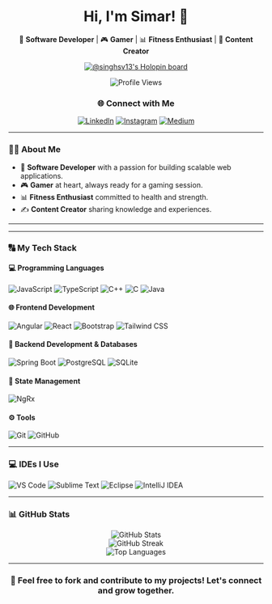 <div align="center">

# Hi, I'm Simar! 👋

🚀 **Software Developer** | 🎮 **Gamer** | 📊 **Fitness Enthusiast** | 🎥 **Content Creator**  

[![@singhsv13's Holopin board](https://holopin.io/api/user/board?user=singhsv13)](https://holopin.io/@singhsv13)

![Profile Views](https://komarev.com/ghpvc/?username=singhsv13&&style=for-the-badge&color=orange)

<div align="center">

### 🌐 Connect with Me 

[![LinkedIn](https://img.shields.io/badge/-LinkedIn-0A66C2?style=for-the-badge&logo=linkedin&logoColor=white)](https://www.linkedin.com/in/simarpritvirdi/) 
[![Instagram](https://img.shields.io/badge/-Instagram-E4405F?style=for-the-badge&logo=instagram&logoColor=white)](https://instagram.com/simarizzed/) 
[![Medium](https://img.shields.io/badge/-Medium-12100E?style=for-the-badge&logo=medium&logoColor=white)](https://virdee.medium.com)  

</div>

</div>

---

### 👨‍💻 About Me  

- 🌟 **Software Developer** with a passion for building scalable web applications.  
- 🎮 **Gamer** at heart, always ready for a gaming session.  
- 📊 **Fitness Enthusiast** committed to health and strength.  
- ✍️ **Content Creator** sharing knowledge and experiences.  

---



---

### 🔠 My Tech Stack  

#### 💻 Programming Languages  
<div>
  <img src="https://img.shields.io/badge/JavaScript-F7DF1E?style=for-the-badge&logo=javascript&logoColor=black" alt="JavaScript" />
  <img src="https://img.shields.io/badge/TypeScript-3178C6?style=for-the-badge&logo=typescript&logoColor=white" alt="TypeScript" />
  <img src="https://img.shields.io/badge/C++-00599C?style=for-the-badge&logo=cplusplus&logoColor=white" alt="C++" />
  <img src="https://img.shields.io/badge/C-00599C?style=for-the-badge&logo=c&logoColor=white" alt="C" />
  <img src="https://img.shields.io/badge/Java-007396?style=for-the-badge&logo=java&logoColor=white" alt="Java" />
</div>

#### 🌐 Frontend Development  
<div>
  <img src="https://img.shields.io/badge/Angular-DD0031?style=for-the-badge&logo=angular&logoColor=white" alt="Angular" />
  <img src="https://img.shields.io/badge/React-61DAFB?style=for-the-badge&logo=react&logoColor=black" alt="React" />
  <img src="https://img.shields.io/badge/Bootstrap-7952B3?style=for-the-badge&logo=bootstrap&logoColor=white" alt="Bootstrap" />
  <img src="https://img.shields.io/badge/Tailwind_CSS-06B6D4?style=for-the-badge&logo=tailwindcss&logoColor=white" alt="Tailwind CSS" />
</div>

#### 🔧 Backend Development & Databases  
<div>
  <img src="https://img.shields.io/badge/Spring_Boot-6DB33F?style=for-the-badge&logo=springboot&logoColor=white" alt="Spring Boot" />
  <img src="https://img.shields.io/badge/PostgreSQL-4169E1?style=for-the-badge&logo=postgresql&logoColor=white" alt="PostgreSQL" />
  <img src="https://img.shields.io/badge/SQLite-003B57?style=for-the-badge&logo=sqlite&logoColor=white" alt="SQLite" />
</div>

#### 🔬 State Management  
<div>
  <img src="https://img.shields.io/badge/NgRx-DD0031?style=for-the-badge&logo=redux&logoColor=white" alt="NgRx" />
</div>

#### ⚙️ Tools  
<div>
  <img src="https://img.shields.io/badge/Git-F05032?style=for-the-badge&logo=git&logoColor=white" alt="Git" />
  <img src="https://img.shields.io/badge/GitHub-181717?style=for-the-badge&logo=github&logoColor=white" alt="GitHub" />
</div>

---

### 💻 IDEs I Use  

<div>
  <img src="https://img.shields.io/badge/Visual_Studio_Code-0078D4?style=for-the-badge&logo=visualstudiocode&logoColor=white" alt="VS Code" />
  <img src="https://img.shields.io/badge/Sublime_Text-FF9800?style=for-the-badge&logo=sublimetext&logoColor=white" alt="Sublime Text" />
  <img src="https://img.shields.io/badge/Eclipse-2C2255?style=for-the-badge&logo=eclipseide&logoColor=white" alt="Eclipse" />
  <img src="https://img.shields.io/badge/IntelliJ_IDEA-000000?style=for-the-badge&logo=intellijidea&logoColor=white" alt="IntelliJ IDEA" />
</div>

---

### 📊 GitHub Stats  

<div align="center">

![GitHub Stats](https://github-readme-stats.vercel.app/api?username=singhsv13&show_icons=true&theme=radical)  
![GitHub Streak](https://github-readme-streak-stats.herokuapp.com/?user=singhsv13&theme=dark)  
![Top Languages](https://github-readme-stats.vercel.app/api/top-langs/?username=singhsv13&layout=compact&theme=dark)  

</div>

---

<div align="center">

### 🚀 Feel free to fork and contribute to my projects! Let's connect and grow together.  

</div>
